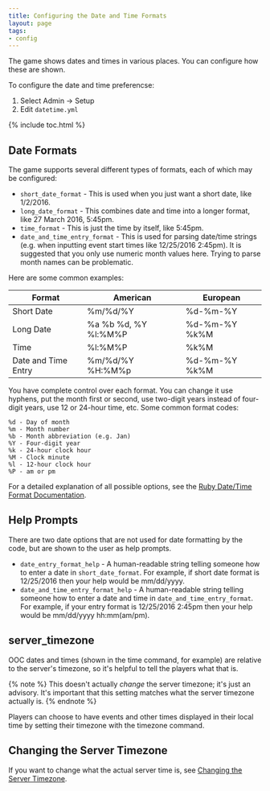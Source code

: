 ```yaml
---
title: Configuring the Date and Time Formats
layout: page
tags:
- config
---
```


The game shows dates and times in various places.  You can configure how these are shown. 

To configure the date and time preferencse:

1. Select Admin -> Setup
2. Edit `datetime.yml`
 
{% include toc.html %}

## Date Formats

The game supports several different types of formats, each of which may be configured:

* `short_date_format` - This is used when you just want a short date, like 1/2/2016.  
* `long_date_format` - This combines date and time into a longer format, like 27 March 2016, 5:45pm.
* `time_format` - This is just the time by itself, like 5:45pm.
* `date_and_time_entry_format` - This is used for parsing date/time strings (e.g. when inputting event start times like 12/25/2016 2:45pm).  It is suggested that you only use numeric month values here.  Trying to parse month names can be problematic.

Here are some common examples:

| Format | American | European |
| ---- | ---- | ---- |
| Short Date | %m/%d/%Y | %d-%m-%Y |
| Long Date | %a %b %d, %Y %l:%M%P  |  %d-%m-%Y %k%M |
| Time | %l:%M%P  | %k%M |
| Date and Time Entry | %m/%d/%Y %H:%M%p | %d-%m-%Y %k%M |


You have complete control over each format.  You can change it use hyphens, put the month first or second, use two-digit years instead of four-digit years, use 12 or 24-hour time, etc.  Some common format codes:

    %d - Day of month
    %m - Month number
    %b - Month abbreviation (e.g. Jan)
    %Y - Four-digit year
    %k - 24-hour clock hour
    %M - Clock minute
    %l - 12-hour clock hour
    %P - am or pm

For a detailed explanation of all possible options, see the [Ruby Date/Time Format Documentation](https://apidock.com/ruby/DateTime/strftime).

## Help Prompts

There are two date options that are not used for date formatting by the code, but are shown to the user as help prompts.

* `date_entry_format_help` - A human-readable string telling someone how to enter a date in `short_date_format`.  For example, if short date format is 12/25/2016 then your help would be mm/dd/yyyy.
* `date_and_time_entry_format_help` - A human-readable string telling someone how to enter a date and time in `date_and_time_entry_format`.  For example, if your entry format is 12/25/2016 2:45pm then your help would be mm/dd/yyyy hh:mm(am/pm).

## server_timezone

OOC dates and times (shown in the time command, for example) are relative to the server's timezone, so it's helpful to tell the players what that is.  

{% note %} 
 This doesn't actually *change* the server timezone; it's just an advisory.  It's important that this setting matches what the server timezone actually is.
{% endnote %}

Players can choose to have events and other times displayed in their local time by setting their timezone with the timezone command.

## Changing the Server Timezone

If you want to change what the actual server time is, see [Changing the Server Timezone](/tutorials/manage/server-timezone.html).


